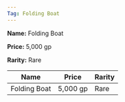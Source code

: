 ```yaml
---
Tag: Folding Boat
---
```


**Name:** Folding Boat

**Price:** 5,000 gp

**Rarity:** Rare

| Name     | Price     | Rarity     |
| -------- | --------- | ---------- |
| Folding Boat | 5,000 gp | Rare |
